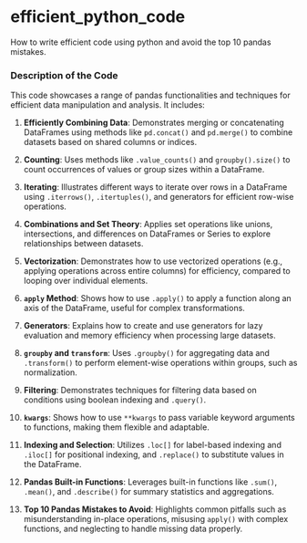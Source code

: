 # efficient_python_code
How to write efficient code using python and avoid the top 10 pandas mistakes.
### Description of the Code

This code showcases a range of pandas functionalities and techniques for efficient data manipulation and analysis. It includes:

1. **Efficiently Combining Data**: Demonstrates merging or concatenating DataFrames using methods like `pd.concat()` and `pd.merge()` to combine datasets based on shared columns or indices.

2. **Counting**: Uses methods like `.value_counts()` and `groupby().size()` to count occurrences of values or group sizes within a DataFrame.

3. **Iterating**: Illustrates different ways to iterate over rows in a DataFrame using `.iterrows()`, `.itertuples()`, and generators for efficient row-wise operations.

4. **Combinations and Set Theory**: Applies set operations like unions, intersections, and differences on DataFrames or Series to explore relationships between datasets.

5. **Vectorization**: Demonstrates how to use vectorized operations (e.g., applying operations across entire columns) for efficiency, compared to looping over individual elements.

6. **`apply` Method**: Shows how to use `.apply()` to apply a function along an axis of the DataFrame, useful for complex transformations.

7. **Generators**: Explains how to create and use generators for lazy evaluation and memory efficiency when processing large datasets.

8. **`groupby` and `transform`**: Uses `.groupby()` for aggregating data and `.transform()` to perform element-wise operations within groups, such as normalization.

9. **Filtering**: Demonstrates techniques for filtering data based on conditions using boolean indexing and `.query()`.

10. **`kwargs`**: Shows how to use `**kwargs` to pass variable keyword arguments to functions, making them flexible and adaptable.

11. **Indexing and Selection**: Utilizes `.loc[]` for label-based indexing and `.iloc[]` for positional indexing, and `.replace()` to substitute values in the DataFrame.

12. **Pandas Built-in Functions**: Leverages built-in functions like `.sum()`, `.mean()`, and `.describe()` for summary statistics and aggregations.

13. **Top 10 Pandas Mistakes to Avoid**: Highlights common pitfalls such as misunderstanding in-place operations, misusing `apply()` with complex functions, and neglecting to handle missing data properly.
